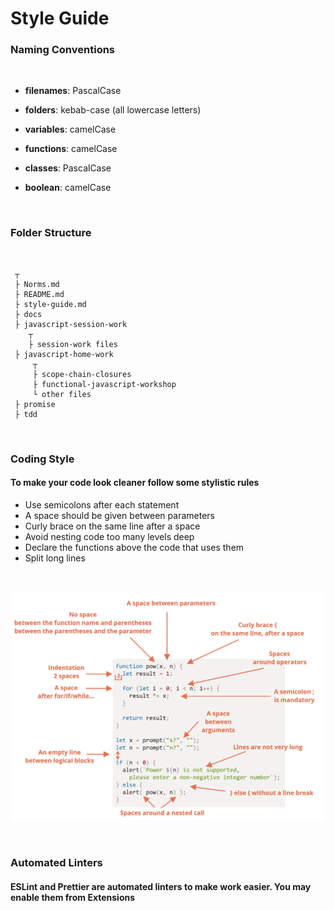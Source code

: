 # Style Guide
### **Naming Conventions**
<br>

- **filenames**: PascalCase

- **folders**: kebab-case (all lowercase letters) 

- **variables**: camelCase

- **functions**: camelCase

- **classes**: PascalCase

- **boolean**: camelCase

<br>

### **Folder Structure**
<br>

```
 ┬  
 ├ Norms.md  
 ├ README.md  
 ├ style-guide.md  
 ├ docs  
 ├ javascript-session-work  
    ┬  
    ├ session-work files
 ├ javascript-home-work  
     ┬  
     ├ scope-chain-closures
     ├ functional-javascript-workshop
     └ other files
 ├ promise  
 ├ tdd
```
<br>

### **Coding Style**
 #### To make your code look cleaner follow some stylistic rules
- Use semicolons after each statement
- A space should be given between parameters
- Curly brace on the same line after a space
- Avoid nesting code too many levels deep
- Declare the functions above the code that uses them
- Split long lines

<br>

![Style Guide](/assets/images/style-guide.png)

<br>

### Automated Linters
#### ESLint and Prettier are automated linters to make work easier. You may enable them from Extensions



